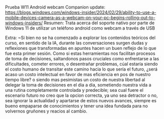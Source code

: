 Prueba 
W11 Android webcam Companion update: https://blogs.windows.com/windows-insider/2024/02/29/ability-to-use-a-mobile-devices-camera-as-a-webcam-on-your-pc-begins-rolling-out-to-windows-insiders/
Resumen: Trata acerca del soporte nativo por parte de Windows 11 de utilizar un teléfono android como webcam a través de USB

Extra:
~Si bien no se ha comenzado a explorar los contenidos teóricos del curso, en sentido de la IA, durante las conversaciones surgen dudas y reflexiones que transformadas en apuntes hacen un buen reflejo de lo que fue esta primer sesión. Como si estas herramientas nos facilitan procesos de toma de decisiones, saltandonos pasos cruciales como enfrentarse a las dificultades, cometer errores, o desentrañar problemas, cúal estaría siendo el costo humano de transitar este camino hacia lo que sería el futuro, ¿será acaso un costo intelectual en favor de mas eficiencia en pos de nuestro tiempo libre? o siendo mas pesimistas un costo de nuestra libertad al delegar la toma de decisiones en el dia a dia, sometiendo nuestra vida a una rutina completamente controlada y predecible; sea cual fuere el escenario futuro no creo que la opcion correcta, ya uno sea detractor o no, sea ignorar la actualidad y apartarse de estos nuevos avances, siempre es bueno empaparse de conocimientos y tener una idea fundada para no volvernos gruñones y reacios al cambio.
